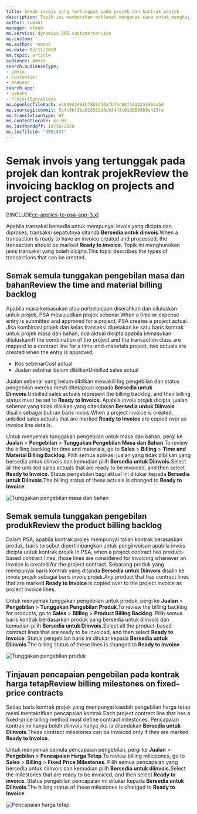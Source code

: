 ```yaml
---
title: Semak invois yang tertunggak pada projek dan kontrak projek
description: Topik ini memberikan maklumat mengenai cara untuk mengkaji masa, perbelanjaan dan tunggakan produk, dan cara menandanya sebagai bersedia untuk penginvoisan.
author: rumant
manager: kfend
ms.service: dynamics-365-customerservice
ms.custom: ''
ms.author: rumant
ms.date: 03/11/2019
ms.topic: article
audience: Admin
search.audienceType:
- admin
- customizer
- enduser
search.app:
- D365PS
- ProjectOperations
ms.openlocfilehash: eb6d942d61bf8b5d20afb75c88716132a596bcbd
ms.sourcegitcommit: 5c4c9bf3ba018562d6cb3443c01d550489c415fa
ms.translationtype: HT
ms.contentlocale: ms-MY
ms.lasthandoff: 10/16/2020
ms.locfileid: "4081437"
---
```

# <a name="review-the-invoicing-backlog-on-projects-and-project-contracts"></a><span data-ttu-id="b5049-103">Semak invois yang tertunggak pada projek dan kontrak projek</span><span class="sxs-lookup"><span data-stu-id="b5049-103">Review the invoicing backlog on projects and project contracts</span></span>

[!INCLUDE[cc-applies-to-psa-app-3.x](../includes/cc-applies-to-psa-app-3x.md)]

<span data-ttu-id="b5049-104">Apabila transaksi bersedia untuk mempunyai invois yang dicipta dan diproses, transaksi sepatutnya ditanda **Bersedia untuk dinvois**.</span><span class="sxs-lookup"><span data-stu-id="b5049-104">When a transaction is ready to have an invoice created and processed, the transaction should be marked **Ready to invoice**.</span></span> <span data-ttu-id="b5049-105">Topik ini menghuraikan jenis transaksi yang boleh dicipta.</span><span class="sxs-lookup"><span data-stu-id="b5049-105">This topic describes the types of transactions that can be created.</span></span>

## <a name="review-the-time-and-material-billing-backlog"></a><span data-ttu-id="b5049-106">Semak semula tunggakan pengebilan masa dan bahan</span><span class="sxs-lookup"><span data-stu-id="b5049-106">Review the time and material billing backlog</span></span>

<span data-ttu-id="b5049-107">Apabila masa kemasukan atau perbelanjaan diserahkan dan diluluskan untuk projek, PSA mewujudkan projek sebenar.</span><span class="sxs-lookup"><span data-stu-id="b5049-107">When a time or expense entry is submitted and approved for a project, PSA creates a project actual.</span></span> <span data-ttu-id="b5049-108">Jika kombinasi projek dan kelas transaksi dipetakan ke satu baris kontrak untuk projek masa dan bahan, dua aktual dicipta apabila kemasukan diluluskan:</span><span class="sxs-lookup"><span data-stu-id="b5049-108">If the combination of the project and the transaction class are mapped to a contract line for a time-and-materials project, two actuals are created when the entry is approved:</span></span>

- <span data-ttu-id="b5049-109">Kos sebenar</span><span class="sxs-lookup"><span data-stu-id="b5049-109">Cost actual</span></span> 
- <span data-ttu-id="b5049-110">Jualan sebenar belum dibilkan</span><span class="sxs-lookup"><span data-stu-id="b5049-110">Unbilled sales actual</span></span>

<span data-ttu-id="b5049-111">Jualan sebenar yang belum dibilkan mewakili log pengebilan dan status pengebilan mereka mesti ditetapkan kepada **Bersedia untuk Diinvois**.</span><span class="sxs-lookup"><span data-stu-id="b5049-111">Unbilled sales actuals represent the billing backlog, and their billing status must be set to **Ready to Invoice**.</span></span> <span data-ttu-id="b5049-112">Apabila invois projek dicipta, jualan sebenar yang tidak dibilkan yang ditandakan **Bersedia untuk Diinvois** disalin sebagai butiran baris invois.</span><span class="sxs-lookup"><span data-stu-id="b5049-112">When a project invoice is created, unbilled sales actuals that are marked **Ready to Invoice** are copied over as invoice line details.</span></span>

<span data-ttu-id="b5049-113">Untuk menyemak tunggakan pengebilan untuk masa dan bahan, pergi ke **Jualan** \> **Pengebilan** \> **Tunggakan Pengebilan Masa dan Bahan**.</span><span class="sxs-lookup"><span data-stu-id="b5049-113">To review the billing backlog for time and materials, go to **Sales** \> **Billing** \> **Time and Material Billing Backlog**.</span></span> <span data-ttu-id="b5049-114">Pilih semua aplikasi jualan yang tidak dibilkan yang bersedia untuk diinvois dan kemudian pilih **Bersedia untuk Diinvois.**</span><span class="sxs-lookup"><span data-stu-id="b5049-114">Select all the unbilled sales actuals that are ready to be invoiced, and then select **Ready to Invoice**.</span></span> <span data-ttu-id="b5049-115">Status pengebilan bagi aktual ini ditukar kepada **Bersedia untuk Diinvois**.</span><span class="sxs-lookup"><span data-stu-id="b5049-115">The billing status of these actuals is changed to **Ready to Invoice**.</span></span>

![Tunggakan pengebilan masa dan bahan](media/TMBacklog.png)

## <a name="review-the-product-billing-backlog"></a><span data-ttu-id="b5049-117">Semak semula tunggakan pengebilan produk</span><span class="sxs-lookup"><span data-stu-id="b5049-117">Review the product billing backlog</span></span>

<span data-ttu-id="b5049-118">Dalam PSA, apabila kontrak projek mempunyai talian kontrak berasaskan produk, baris tersebut dipertimbangkan untuk penginvoisan apabila invois dicipta untuk kontrak projek.</span><span class="sxs-lookup"><span data-stu-id="b5049-118">In PSA, when a project contract has product-based contract lines, those lines are considered for invoicing whenever an invoice is created for the project contract.</span></span> <span data-ttu-id="b5049-119">Sebarang produk yang mempunyai baris kontrak yang ditanda **Bersedia untuk Diinvois** disalin ke invois projek sebagai baris invois projek.</span><span class="sxs-lookup"><span data-stu-id="b5049-119">Any product that has contract lines that are marked **Ready to Invoice** is copied over to the project invoice as project invoice lines.</span></span>

<span data-ttu-id="b5049-120">Untuk menyemak tunggakan pengebilan untuk produk, pergi ke **Jualan** \> **Pengebilan** \> **Tunggakan Pengebilan Produk**.</span><span class="sxs-lookup"><span data-stu-id="b5049-120">To review the billing backlog for products, go to **Sales** \> **Billing** \> **Product Billing Backlog**.</span></span> <span data-ttu-id="b5049-121">Pilih semua baris kontrak berdasarkan produk yang bersedia untuk diinvois dan kemudian pilih **Bersedia untuk Diinvois.**</span><span class="sxs-lookup"><span data-stu-id="b5049-121">Select all the product-based contract lines that are ready to be invoiced, and then select **Ready to Invoice**.</span></span> <span data-ttu-id="b5049-122">Status pengebilan baris ini ditukar kepada **Bersedia untuk Diinvois**.</span><span class="sxs-lookup"><span data-stu-id="b5049-122">The billing status of these lines is changed to **Ready to Invoice**.</span></span>

![Tunggakan pengebilan produk](media/ProductBacklog.png)

## <a name="review-billing-milestones-on-fixed-price-contracts"></a><span data-ttu-id="b5049-124">Tinjauan pencapaian pengebilan pada kontrak harga tetap</span><span class="sxs-lookup"><span data-stu-id="b5049-124">Review billing milestones on fixed-price contracts</span></span>

<span data-ttu-id="b5049-125">Setiap baris kontrak projek yang mempunyai kaedah pengebilan harga tetap mesti mentakrifkan pencapaian kontrak.</span><span class="sxs-lookup"><span data-stu-id="b5049-125">Each project contract line that has a fixed-price billing method must define contract milestones.</span></span> <span data-ttu-id="b5049-126">Pencapaian kontrak ini hanya boleh diinvois hanya jika ia ditandakan **Bersedia untuk Diinvois**.</span><span class="sxs-lookup"><span data-stu-id="b5049-126">These contract milestones can be invoiced only if they are marked **Ready to Invoice**.</span></span> 

<span data-ttu-id="b5049-127">Untuk menyemak semula pencapaian pengebilan, pergi ke **Jualan** \> **Pengebilan** \> **Pencapaian Harga Tetap**.</span><span class="sxs-lookup"><span data-stu-id="b5049-127">To review billing milestones, go to **Sales** \> **Billing** \> **Fixed Price Milestones**.</span></span> <span data-ttu-id="b5049-128">Pilih semua pencapaian yang bersedia untuk diinvois dan kemudian pilih **Bersedia untuk diinvois.**</span><span class="sxs-lookup"><span data-stu-id="b5049-128">Select the milestones that are ready to be invoiced, and then select **Ready to invoice**.</span></span> <span data-ttu-id="b5049-129">Status pengebilan pencapaian ini ditukar kepada **Bersedia untuk Diinvois**.</span><span class="sxs-lookup"><span data-stu-id="b5049-129">The billing status of these milestones is changed to **Ready to Invoice**.</span></span>

![Pencapaian harga tetap](media/FPBacklog.png)
